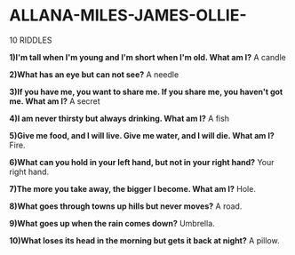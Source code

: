 # ALLANA-MILES-JAMES-OLLIE-

10 RIDDLES

**1)I'm tall when I'm young and I'm short when I'm old. What am I?**
A candle

**2)What has an eye but can not see?**
A needle

**3)If you have me, you want to share me. If you share me, you haven't got me. What am I?**
A secret

**4)I am never thirsty but always drinking. What am I?**
A fish

**5)Give me food, and I will live. Give me water, and I will die. What am I?**
Fire.

**6)What can you hold in your left hand, but not in your right hand?**
Your right hand.

**7)The more you take away, the bigger I become. What am I?**
Hole.

**8)What goes through towns up hills but never moves?**
A road.

**9)What goes up when the rain comes down?**
Umbrella.

**10)What loses its head in the morning but gets it back at night?**
A pillow.
